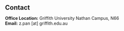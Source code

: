 <h2 style="margin: 60px 0px 10px;">Contact</h2>

<p>
<strong>Office Location:</strong> Griffith University Nathan Campus, N66
<br />
<strong>Email:</strong> <email>z.pan [at] griffith.edu.au</email>

